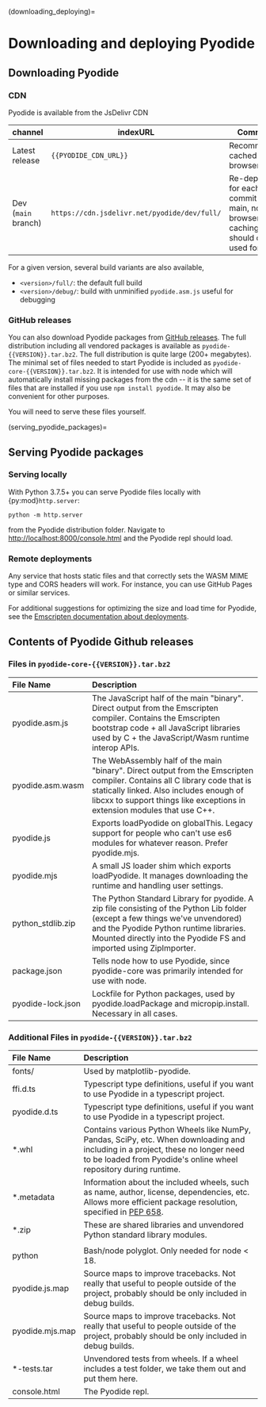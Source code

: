 (downloading_deploying)=

# Downloading and deploying Pyodide

## Downloading Pyodide

### CDN

Pyodide is available from the JsDelivr CDN

| channel             | indexURL                                     | Comments                                                                                 | REPL                                               |
| ------------------- | -------------------------------------------- | ---------------------------------------------------------------------------------------- | -------------------------------------------------- |
| Latest release      | `{{PYODIDE_CDN_URL}}`                        | Recommended, cached by the browser                                                       | [link](https://pyodide.org/en/stable/console.html) |
| Dev (`main` branch) | `https://cdn.jsdelivr.net/pyodide/dev/full/` | Re-deployed for each commit on main, no browser caching, should only be used for testing | [link](https://pyodide.org/en/latest/console.html) |

For a given version, several build variants are also available,

- `<version>/full/`: the default full build
- `<version>/debug/`: build with unminified `pyodide.asm.js` useful for debugging

### GitHub releases

You can also download Pyodide packages from [GitHub
releases](https://github.com/pyodide/pyodide/releases). The full distribution
including all vendored packages is available as `pyodide-{{VERSION}}.tar.bz2`.
The full distribution is quite large (200+ megabytes). The minimal set of files
needed to start Pyodide is included as `pyodide-core-{{VERSION}}.tar.bz2`. It is
intended for use with node which will automatically install missing packages
from the cdn -- it is the same set of files that are installed if you use `npm
install pyodide`. It may also be convenient for other purposes.

You will need to serve these files yourself.

(serving_pyodide_packages)=

## Serving Pyodide packages

### Serving locally

With Python 3.7.5+ you can serve Pyodide files locally with {py:mod}`http.server`:

```
python -m http.server
```

from the Pyodide distribution folder. Navigate to
[http://localhost:8000/console.html](http://localhost:8000/console.html) and
the Pyodide repl should load.

### Remote deployments

Any service that hosts static files and that correctly sets the WASM MIME type
and CORS headers will work. For instance, you can use GitHub Pages or similar
services.

For additional suggestions for optimizing the size and load time for Pyodide,
see the [Emscripten documentation about
deployments](https://emscripten.org/docs/compiling/Deploying-Pages.html).

## Contents of Pyodide Github releases

### Files in `pyodide-core-{{VERSION}}.tar.bz2`

| File Name         | Description                                                                                                                                                                                                                                       |
| :---------------- | :------------------------------------------------------------------------------------------------------------------------------------------------------------------------------------------------------------------------------------------------ |
| pyodide.asm.js    | The JavaScript half of the main "binary". Direct output from the Emscripten compiler. Contains the Emscripten bootstrap code + all JavaScript libraries used by C + the JavaScript/Wasm runtime interop APIs.                                     |
| pyodide.asm.wasm  | The WebAssembly half of the main "binary". Direct output from the Emscripten compiler. Contains all C library code that is statically linked. Also includes enough of libcxx to support things like exceptions in extension modules that use C++. |
| pyodide.js        | Exports loadPyodide on globalThis. Legacy support for people who can't use es6 modules for whatever reason. Prefer pyodide.mjs.                                                                                                                   |
| pyodide.mjs       | A small JS loader shim which exports loadPyodide. It manages downloading the runtime and handling user settings.                                                                                                                                  |
| python_stdlib.zip | The Python Standard Library for pyodide. A zip file consisting of the Python Lib folder (except a few things we've unvendored) and the Pyodide Python runtime libraries. Mounted directly into the Pyodide FS and imported using ZipImporter.     |
| package.json      | Tells node how to use Pyodide, since pyodide-core was primarily intended for use with node.                                                                                                                                                       |
| pyodide-lock.json | Lockfile for Python packages, used by pyodide.loadPackage and micropip.install. Necessary in all cases.                                                                                                                                           |

### Additional Files in `pyodide-{{VERSION}}.tar.bz2`

| File Name       | Description                                                                                                                                                                                          |
| :-------------- | :--------------------------------------------------------------------------------------------------------------------------------------------------------------------------------------------------- |
| fonts/          | Used by matplotlib-pyodide.                                                                                                                                                                          |
| ffi.d.ts        | Typescript type definitions, useful if you want to use Pyodide in a typescript project.                                                                                                              |
| pyodide.d.ts    | Typescript type definitions, useful if you want to use Pyodide in a typescript project.                                                                                                              |
| \*.whl          | Contains various Python Wheels like NumPy, Pandas, SciPy, etc. When downloading and including in a project, these no longer need to be loaded from Pyodide's online wheel repository during runtime. |
| \*.metadata     | Information about the included wheels, such as name, author, license, dependencies, etc. Allows more efficient package resolution, specified in [PEP 658](https://peps.python.org/pep-0658/).        |
| \*.zip          | These are shared libraries and unvendored Python standard library modules.                                                                                                                           |
|                 |
| python          | Bash/node polyglot. Only needed for node < 18.                                                                                                                                                       |
| pyodide.js.map  | Source maps to improve tracebacks. Not really that useful to people outside of the project, probably should be only included in debug builds.                                                        |
| pyodide.mjs.map | Source maps to improve tracebacks. Not really that useful to people outside of the project, probably should be only included in debug builds.                                                        |
| \*-tests.tar    | Unvendored tests from wheels. If a wheel includes a test folder, we take them out and put them here.                                                                                                 |
| console.html    | The Pyodide repl.                                                                                                                                                                                    |
